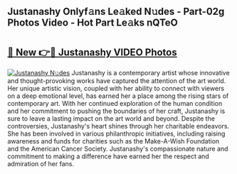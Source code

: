 ## Justanashy Onlyf𝚊ns Le𝚊ked N𝚞des - Part-02g Photos Video - Hot Part Le𝚊ks nQTeO

# <h2><a href="http://ab26147.deff.icu/?id=Justanashy">🔗 New 👉🔴 Justanashy VIDEO Photos</a></h2>

[![Justanashy N𝚞des](https://i.imgur.com/rIISA9y.gif)](http://ab26147.deff.icu/?id=Justanashy)
Justanashy is a contemporary artist whose innovative and thought-provoking works have captured the attention of the art world. Her unique artistic vision, coupled with her ability to connect with viewers on a deep emotional level, has earned her a place among the rising stars of contemporary art. With her continued exploration of the human condition and her commitment to pushing the boundaries of her craft, Justanashy is sure to leave a lasting impact on the art world and beyond. Despite the controversies, Justanashy's heart shines through her charitable endeavors. She has been involved in various philanthropic initiatives, including raising awareness and funds for charities such as the Make-A-Wish Foundation and the American Cancer Society. Justanashy's compassionate nature and commitment to making a difference have earned her the respect and admiration of her fans.
